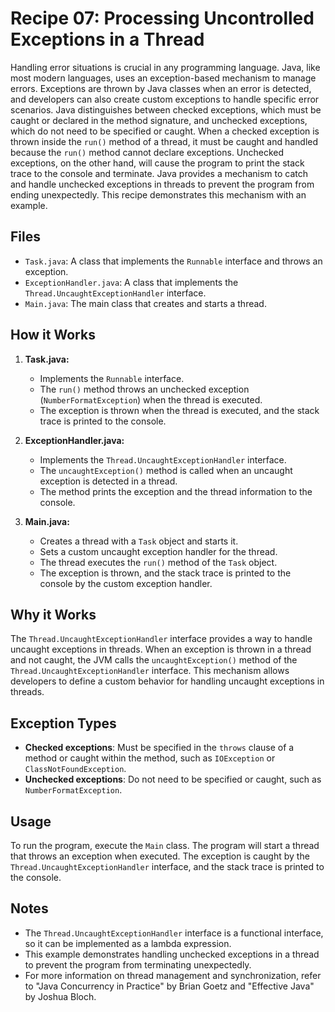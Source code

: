 # Recipe 07: Processing Uncontrolled Exceptions in a Thread

Handling error situations is crucial in any programming language. 
Java, like most modern languages, uses an exception-based mechanism to manage errors. 
Exceptions are thrown by Java classes when an error is detected, and developers can also create custom exceptions to handle specific error scenarios.
Java distinguishes between checked exceptions, which must be caught or declared in the method signature, and unchecked exceptions, which do not need to be specified or caught.
When a checked exception is thrown inside the `run()` method of a thread, it must be caught and handled because the `run()` method cannot declare exceptions.
Unchecked exceptions, on the other hand, will cause the program to print the stack trace to the console and terminate. Java provides a mechanism to catch and handle unchecked exceptions in threads to prevent the program from ending unexpectedly. This recipe demonstrates this mechanism with an example.

## Files

- `Task.java`: A class that implements the `Runnable` interface and throws an exception.
- `ExceptionHandler.java`: A class that implements the `Thread.UncaughtExceptionHandler` interface.
- `Main.java`: The main class that creates and starts a thread.

## How it Works

1. **Task.java:**
    - Implements the `Runnable` interface.
    - The `run()` method throws an unchecked exception (`NumberFormatException`) when the thread is executed.
    - The exception is thrown when the thread is executed, and the stack trace is printed to the console.

2. **ExceptionHandler.java:**
    - Implements the `Thread.UncaughtExceptionHandler` interface.
    - The `uncaughtException()` method is called when an uncaught exception is detected in a thread.
    - The method prints the exception and the thread information to the console.

3. **Main.java:**
    - Creates a thread with a `Task` object and starts it.
    - Sets a custom uncaught exception handler for the thread.
    - The thread executes the `run()` method of the `Task` object.
    - The exception is thrown, and the stack trace is printed to the console by the custom exception handler.

## Why it Works

The `Thread.UncaughtExceptionHandler` interface provides a way to handle uncaught exceptions in threads. When an exception is thrown in a thread and not caught, the JVM calls the `uncaughtException()` method of the `Thread.UncaughtExceptionHandler` interface. This mechanism allows developers to define a custom behavior for handling uncaught exceptions in threads.

## Exception Types

- **Checked exceptions**: Must be specified in the `throws` clause of a method or caught within the method, such as `IOException` or `ClassNotFoundException`.
- **Unchecked exceptions**: Do not need to be specified or caught, such as `NumberFormatException`.

## Usage

To run the program, execute the `Main` class. The program will start a thread that throws an exception when executed. The exception is caught by the `Thread.UncaughtExceptionHandler` interface, and the stack trace is printed to the console.

## Notes

- The `Thread.UncaughtExceptionHandler` interface is a functional interface, so it can be implemented as a lambda expression.
- This example demonstrates handling unchecked exceptions in a thread to prevent the program from terminating unexpectedly.
- For more information on thread management and synchronization, refer to "Java Concurrency in Practice" by Brian Goetz and "Effective Java" by Joshua Bloch.